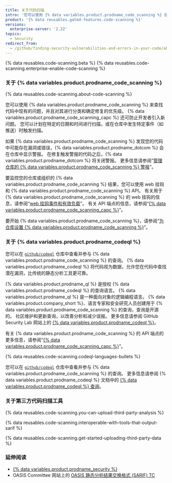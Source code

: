 ```yaml
---
title: 关于代码扫描
intro: '您可以使用 {% data variables.product.prodname_code_scanning %} 在 {% data variables.product.prodname_dotcom %} 上查找项目中的安全漏洞和代码错误。'
product: '{% data reusables.gated-features.code-scanning %}'
versions:
  enterprise-server: '2.22'
topics:
  - Security
redirect_from:
  - /github/finding-security-vulnerabilities-and-errors-in-your-code/about-code-scanning
---
```


<!--See /content/code-security/secure-coding for the latest version of this article -->

{% data reusables.code-scanning.beta %}
{% data reusables.code-scanning.enterprise-enable-code-scanning %}

### 关于 {% data variables.product.prodname_code_scanning %}

{% data reusables.code-scanning.about-code-scanning %}

您可以使用 {% data variables.product.prodname_code_scanning %} 来查找代码中现有的问题，并且对其进行分类和确定修复的优先级。 {% data variables.product.prodname_code_scanning_capc %} 还可防止开发者引入新问题。 您可以计划在特定的日期和时间进行扫描，或在仓库中发生特定事件（如推送）时触发扫描。

如果 {% data variables.product.prodname_code_scanning %} 发现您的代码中可能存在漏洞或错误，{% data variables.product.prodname_dotcom %} 会在仓库中显示警报。 在修复触发警报的代码之后，{% data variables.product.prodname_dotcom %} 将关闭警报。 更多信息请参阅“[管理仓库的 {% data variables.product.prodname_code_scanning %} 警报](/github/finding-security-vulnerabilities-and-errors-in-your-code/managing-code-scanning-alerts-for-your-repository)”。

要监控您的仓库或组织的 {% data variables.product.prodname_code_scanning %} 结果，您可以使用 web 挂钩和 {% data variables.product.prodname_code_scanning %} API。 有关用于 {% data variables.product.prodname_code_scanning %} 的 web 挂钩的信息，请参阅“[web 挂钩事件和有效负载](/developers/webhooks-and-events/webhook-events-and-payloads#code_scanning_alert)”。 有关 API 端点的信息，请参阅“[{% data variables.product.prodname_code_scanning_capc %}](/rest/reference/code-scanning)”。

要开始 {% data variables.product.prodname_code_scanning %}，请参阅“[为仓库设置 {% data variables.product.prodname_code_scanning %}](/github/finding-security-vulnerabilities-and-errors-in-your-code/setting-up-code-scanning-for-a-repository)”。

### 关于 {% data variables.product.prodname_codeql %}

您可以在 [`github/codeql`](https://github.com/github/codeql) 仓库中查看并参与 {% data variables.product.prodname_code_scanning %} 的查询。 {% data variables.product.prodname_codeql %} 将代码视为数据，允许您在代码中查找潜在漏洞，比传统的静态分析工具更可靠。

{% data variables.product.prodname_ql %} 是授权 {% data variables.product.prodname_codeql %} 的查询语言。 {% data variables.product.prodname_ql %} 是一种面向对象的逻辑编程语言。 {% data variables.product.company_short %}、语言专家和安全研究人员创建用于 {% data variables.product.prodname_code_scanning %} 的查询，查询是开源的。 社区维护和更新查询，以改善分析和减少误报。 更多信息请参阅 GitHub Security Lab 网站上的 [{% data variables.product.prodname_codeql %}](https://securitylab.github.com/tools/codeql)。

有关 {% data variables.product.prodname_code_scanning %} 的 API 端点的更多信息，请参阅“[{% data variables.product.prodname_code_scanning_capc %}](http://developer.github.com/v3/code-scanning)”。

{% data reusables.code-scanning.codeql-languages-bullets %}

您可以在 [`github/codeql`](https://github.com/github/codeql) 仓库中查看并参与 {% data variables.product.prodname_code_scanning %} 的查询。 更多信息请参阅 {% data variables.product.prodname_codeql %} 文档中的 [{% data variables.product.prodname_codeql %} 查询](https://codeql.github.com/docs/writing-codeql-queries/codeql-queries/)。

### 关于第三方代码扫描工具

{% data reusables.code-scanning.you-can-upload-third-party-analysis %}

{% data reusables.code-scanning.interoperable-with-tools-that-output-sarif %}

{% data reusables.code-scanning.get-started-uploading-third-party-data %}

### 延伸阅读

- [{% data variables.product.prodname_security %}](https://securitylab.github.com/)
- OASIS Committee 网站上的 [OASIS 静态分析结果交换格式 (SARIF) TC](https://www.oasis-open.org/committees/tc_home.php?wg_abbrev=sarif)
